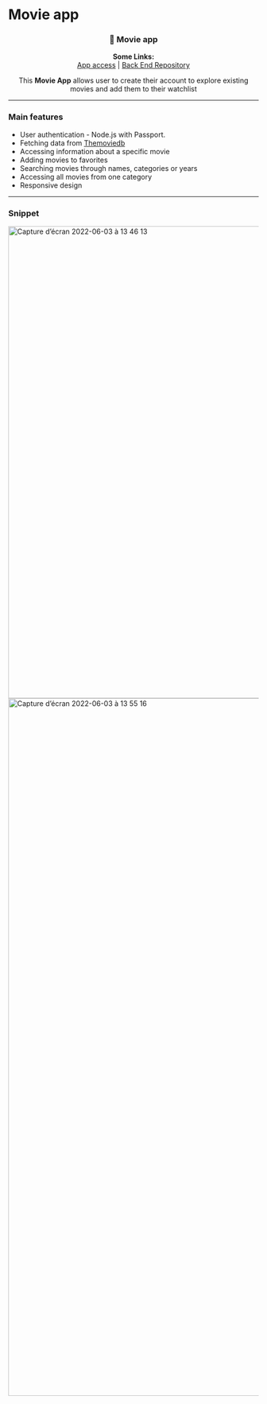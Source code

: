 # Movie app 

<H3 align="center">
👋 Movie app 
</h3>

<p align="center">
  <b>Some Links:</b><br>
  <a href="https://movie-app-marielyse.herokuapp.com">App access</a> |
  <a href="https://github.com/Marielysech/Movie-App-Backend-only">Back End Repository</a> 
</p>

<p align="center">
This <strong>Movie App</strong> allows user to create their account to explore existing movies and add them to their watchlist 
</p>

----------------

### Main features

* User authentication - Node.js with Passport.  
* Fetching data from [Themoviedb](https://developers.themoviedb.org/3)
* Accessing information about a specific movie
* Adding movies to favorites
* Searching movies through names, categories or years
* Accessing all movies from one category
* Responsive design
----------------

### Snippet
<img width="950" alt="Capture d’écran 2022-06-03 à 13 46 13" src="https://user-images.githubusercontent.com/99414851/171848858-bfc64250-cddb-4f9e-bf5f-255aadbdacfa.png">
<img width="1404" alt="Capture d’écran 2022-06-03 à 13 55 16" src="https://user-images.githubusercontent.com/99414851/171848847-1d41938a-d943-4bb6-92c8-5fa9a2856c3f.png">




